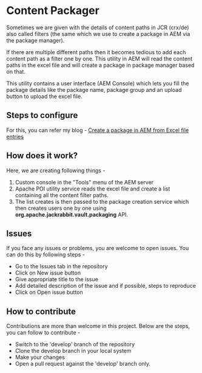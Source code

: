 # Content Packager

Sometimes we are given with the details of content paths in JCR (crx/de) also called filters (the same which we use to create a package in AEM via the package manager). 

If there are multiple different paths then it becomes tedious to add each content path as a filter one by one. This utility in AEM will read the content paths in the excel file and will create a package in package manager based on that.

This utility contains a user interface (AEM Console) which lets you fill the package details like the package name, package group and an upload button to upload the excel file.


## Steps to configure

For this, you can refer my blog - [Create a package in AEM from Excel file entries](https://aem.redquark.org/2019/05/create-package-in-aem-from-excel-file.html)


## How does it work?

Here, we are creating following things -
1. Custom console in the "Tools" menu of the AEM server
2. Apache POI utility service reads the excel file and create a list containing all the content filter paths.
3. The list creates is then passed to the package creation service which then creates users one by one using **org.apache.jackrabbit.vault.packaging** API.

## Issues

If you face any issues or problems, you are welcome to open issues. You can do this by following steps - 

* Go to the Issues tab in the repository
* Click on New issue button
* Give appropriate title to the issue
* Add detailed description of the issue and if possible, steps to reproduce
* Click on Open issue button

## How to contribute

Contributions are more than welcome in this project. Below are the steps, you can follow to contribute - 

* Switch to the 'develop' branch of the repository
* Clone the develop branch in your local system
* Make your changes
* Open a pull request against the 'develop' branch only.